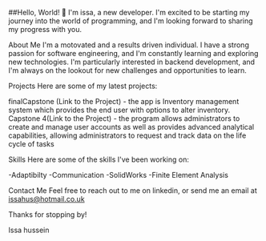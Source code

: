 ##Hello, World! 👋
I'm issa, a new developer. I'm excited to be starting my journey into the world of programming, and I'm looking forward to sharing my progress with you.

About Me
I'm a motovated and a results driven individual. I have a strong passion for software engineering, and I'm constantly learning and exploring new technologies. I'm particularly interested in backend development, and I'm always on the lookout for new challenges and opportunities to learn.

Projects
Here are some of my latest projects:

finalCapstone (Link to the Project) - the app is Inventory management system which provides the end user with options to alter inventory.
Capstone 4(Link to the Project) - the program allows administrators to create and manage user accounts as well as provides advanced analytical capabilities, allowing administrators to request and track data on the life cycle of tasks

Skills
Here are some of the skills I've been working on:

-Adaptibilty 
-Communication
-SolidWorks
-Finite Element Analysis

Contact Me
Feel free to reach out to me on linkedin, or send me an email at issahus@hotmail.co.uk

Thanks for stopping by!

Issa hussein



<!--
**issahus-dev/issahus-dev** is a ✨ _special_ ✨ repository because its `README.md` (this file) appears on your GitHub profile.

Here are some ideas to get you started:

- 🔭 I’m currently working on ...
- 🌱 I’m currently learning ...
- 👯 I’m looking to collaborate on ...
- 🤔 I’m looking for help with ...
- 💬 Ask me about ...
- 📫 How to reach me: ...
- 😄 Pronouns: ...
- ⚡ Fun fact: ...
-->
